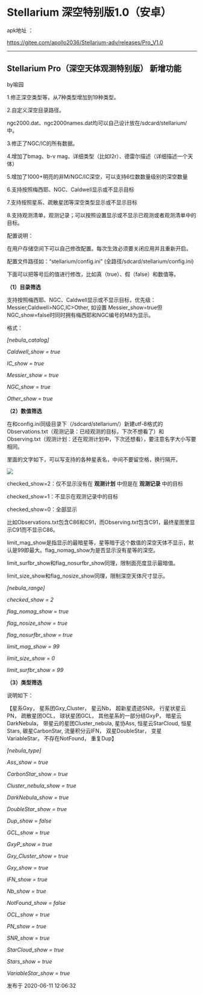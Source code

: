 # Stellarium 深空特别版1.0（安卓）

apk地址 ：

<https://gitee.com/apollo2036/Stellarium-adv/releases/Pro_V1.0>

  

* * *

## Stellarium Pro（深空天体观测特别版） 新增功能

by喻园

1.修正深空类型等，从7种类型增加到19种类型。

2.自定义深空目录路径。

ngc2000.dat、ngc2000names.dat均可以自己设计放在/sdcard/stellarium/中。

3.修正了NGC/IC的所有数据。

4.增加了bmag、b-v mag、详细类型（比如I2r）、德雷尔描述（详细描述一个天体）

5.增加了1000+明亮的非M/NGC/IC深空，可以支持6位数数量级别的深空数量

6.支持按照梅西耶、NGC、Caldwell显示或不显示目标

7.支持按照星系、疏散星团等深空类型显示或不显示目标

8.支持观测清单，观测记录；可以按照设置显示或不显示已观测或者观测清单中的目标。

  

  

配置说明：

  

在用户存储空间下可以自己修改配置。每次生效必须要关闭应用并且重新开启。

配置文件路径如：“stellarium/config.ini” (全路径/sdcard/stellarium/config.ini)

  

下面可以把等号后的值进行修改，比如真（true）、假（false）和数值等。

  

 **（1）目录筛选**

支持按照梅西耶、NGC、Caldwell显示或不显示目标，优先级：Messier,Caldwell>NGC,IC>Other, 如设置
Messier_show=true但NGC_show=false时同时拥有梅西耶和NGC编号的M8为显示。

  

格式：

 _[nebula_catalog]_

 _Caldwell_show = true_

 _IC_show = true_

 _Messier_show = true_

 _NGC_show = true_

 _Other_show = true_

  

 **（2）数值筛选**

  

在和config.ini同级目录下（/sdcard/stellarium/）新建utf-8格式的Observations.txt（观测记录：已经观测的目标，下次不想看了）和Observing.txt（观测计划：还在观测计划中，下次还想看），要注意名字大小写要相同。

  

里面的文字如下，可以写支持的各种星表名，中间不要留空格，换行隔开。

  

![](https://pic3.zhimg.com/v2-797d968090f9c2a027e7db9ad7851357_720w.jpg?source=d16d100b)

  

  

checked_show=2：仅不显示没有在 **观测计划** 中但是在 **观测记录** 中的目标

checked_show=1：不显示在观测记录中的目标

checked_show=0：全部显示

  

比如Observations.txt包含C86和C91，而Observing.txt包含C91，最终星图里显示C91而不显示C86。

  

limit_mag_show是指显示的最暗星等，星等暗于这个数值的深空天体不显示，默认是99即最大。flag_nomag_show为是否显示没有星等的深空。

  

limit_surfbr_show和flag_nosurfbr_show同理，限制面亮度显示最暗值。

  

limit_size_show和flag_nosize_show同理，限制深空天体尺寸显示。

  

 _[nebula_range]_

 _checked_show = 2_

 _flag_nomag_show = true_

 _flag_nosize_show = true_

 _flag_nosurfbr_show = true_

 _limit_mag_show = 99_

 _limit_size_show = 0_

 _limit_surfbr_show = 99_

  

 **（3）类型筛选**

  

说明如下：

【星系Gxy， 星系团Gxy_Cluster， 星云Nb， 超新星遗迹SNR， 行星状星云PN， 疏散星团OCL， 球状星团GCL，
其他星系的一部分结GxyP， 暗星云DarkNebula， 带星云的星团Cluster_nebula, 星协Ass, 恒星云StarCloud,
恒星Stars, 碳星CarbonStar, 流量积分云IFN， 双星DoubleStar， 变星VariableStar， 不存在NotFound，
重复Dup】

  

 _[nebula_type]_

 _Ass_show = true_

 _CarbonStar_show = true_

 _Cluster_nebula_show = true_

 _DarkNebula_show = true_

 _DoubleStar_show = true_

 _Dup_show = false_

 _GCL_show = true_

 _GxyP_show = true_

 _Gxy_Cluster_show = true_

 _Gxy_show = true_

 _IFN_show = true_

 _Nb_show = true_

 _NotFound_show = false_

 _OCL_show = true_

 _PN_show = true_

 _SNR_show = true_

 _StarCloud_show = true_

 _Stars_show = true_

 _VariableStar_show = true_

发布于 2020-06-11 12:06:32

